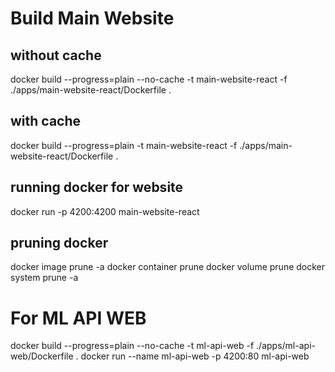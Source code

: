 # Build Main Website
## without cache
docker build --progress=plain --no-cache -t main-website-react -f ./apps/main-website-react/Dockerfile .

## with cache
docker build --progress=plain -t main-website-react -f ./apps/main-website-react/Dockerfile .

## running docker for website
docker run -p 4200:4200 main-website-react

## pruning docker
docker image prune -a
docker container prune
docker volume prune
docker system prune -a

# For ML API WEB
docker build --progress=plain --no-cache -t ml-api-web -f ./apps/ml-api-web/Dockerfile .
docker run --name ml-api-web -p 4200:80 ml-api-web 

